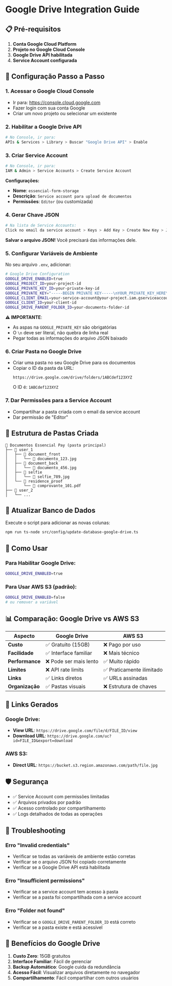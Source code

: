 # Google Drive Integration Guide

## 📋 Pré-requisitos

1. **Conta Google Cloud Platform**
2. **Projeto no Google Cloud Console**
3. **Google Drive API habilitada**
4. **Service Account configurada**

## 🚀 Configuração Passo a Passo

### 1. Acessar o Google Cloud Console
- Ir para: https://console.cloud.google.com
- Fazer login com sua conta Google
- Criar um novo projeto ou selecionar um existente

### 2. Habilitar a Google Drive API
```bash
# No Console, ir para:
APIs & Services > Library > Buscar "Google Drive API" > Enable
```

### 3. Criar Service Account
```bash
# No Console, ir para:
IAM & Admin > Service Accounts > Create Service Account
```

**Configurações:**
- **Nome**: `essencial-form-storage`
- **Descrição**: `Service account para upload de documentos`
- **Permissões**: `Editor` (ou customizada)

### 4. Gerar Chave JSON
```bash
# Na lista de Service Accounts:
Click no email da service account > Keys > Add Key > Create New Key > JSON
```

**Salvar o arquivo JSON!** Você precisará das informações dele.

### 5. Configurar Variáveis de Ambiente

No seu arquivo `.env`, adicionar:

```bash
# Google Drive Configuration
GOOGLE_DRIVE_ENABLED=true
GOOGLE_PROJECT_ID=your-project-id
GOOGLE_PRIVATE_KEY_ID=your-private-key-id
GOOGLE_PRIVATE_KEY="-----BEGIN PRIVATE KEY-----\nYOUR_PRIVATE_KEY_HERE\n-----END PRIVATE KEY-----"
GOOGLE_CLIENT_EMAIL=your-service-account@your-project.iam.gserviceaccount.com
GOOGLE_CLIENT_ID=your-client-id
GOOGLE_DRIVE_PARENT_FOLDER_ID=your-documents-folder-id
```

**⚠️ IMPORTANTE**: 
- As aspas na `GOOGLE_PRIVATE_KEY` são obrigatórias
- O `\n` deve ser literal, não quebra de linha real
- Pegar todas as informações do arquivo JSON baixado

### 6. Criar Pasta no Google Drive
- Criar uma pasta no seu Google Drive para os documentos
- Copiar o ID da pasta da URL: 
  ```
  https://drive.google.com/drive/folders/1ABCdef123XYZ
  ```
  O ID é: `1ABCdef123XYZ`

### 7. Dar Permissões para a Service Account
- Compartilhar a pasta criada com o email da service account
- Dar permissão de "Editor"

## 📂 Estrutura de Pastas Criada

```
📁 Documentos Essencial Pay (pasta principal)
├── 📁 user_1
│   ├── 📁 document_front
│   │   └── 📄 documento_123.jpg
│   ├── 📁 document_back
│   │   └── 📄 documento_456.jpg
│   ├── 📁 selfie
│   │   └── 📄 selfie_789.jpg
│   └── 📁 residence_proof
│       └── 📄 comprovante_101.pdf
├── 📁 user_2
│   └── ...
```

## 🔧 Atualizar Banco de Dados

Execute o script para adicionar as novas colunas:

```bash
npm run ts-node src/config/update-database-google-drive.ts
```

## 🎯 Como Usar

### Para Habilitar Google Drive:
```bash
GOOGLE_DRIVE_ENABLED=true
```

### Para Usar AWS S3 (padrão):
```bash
GOOGLE_DRIVE_ENABLED=false
# ou remover a variável
```

## 📊 Comparação: Google Drive vs AWS S3

| Aspecto | Google Drive | AWS S3 |
|---------|-------------|---------|
| **Custo** | ✅ Gratuito (15GB) | ❌ Pago por uso |
| **Facilidade** | ✅ Interface familiar | ❌ Mais técnico |
| **Performance** | ❌ Pode ser mais lento | ✅ Muito rápido |
| **Límites** | ❌ API rate limits | ✅ Praticamente ilimitado |
| **Links** | ✅ Links diretos | ✅ URLs assinadas |
| **Organização** | ✅ Pastas visuais | ❌ Estrutura de chaves |

## 🔗 Links Gerados

### Google Drive:
- **View URL**: `https://drive.google.com/file/d/FILE_ID/view`
- **Download URL**: `https://drive.google.com/uc?id=FILE_ID&export=download`

### AWS S3:
- **Direct URL**: `https://bucket.s3.region.amazonaws.com/path/file.jpg`

## 🛡️ Segurança

- ✅ Service Account com permissões limitadas
- ✅ Arquivos privados por padrão
- ✅ Acesso controlado por compartilhamento
- ✅ Logs detalhados de todas as operações

## 🐛 Troubleshooting

### Erro "Invalid credentials"
- Verificar se todas as variáveis de ambiente estão corretas
- Verificar se o arquivo JSON foi copiado corretamente
- Verificar se a Google Drive API está habilitada

### Erro "Insufficient permissions"
- Verificar se a service account tem acesso à pasta
- Verificar se a pasta foi compartilhada com a service account

### Erro "Folder not found"
- Verificar se o `GOOGLE_DRIVE_PARENT_FOLDER_ID` está correto
- Verificar se a pasta existe e está acessível

## 🎉 Benefícios do Google Drive

1. **Custo Zero**: 15GB gratuitos
2. **Interface Familiar**: Fácil de gerenciar
3. **Backup Automático**: Google cuida da redundância
4. **Acesso Fácil**: Visualizar arquivos diretamente no navegador
5. **Compartilhamento**: Fácil compartilhar com outros usuários
